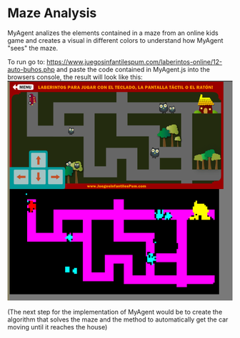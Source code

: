 # Maze Analysis

MyAgent analizes the elements contained in a maze from an online kids game and creates a visual in different colors to understand how MyAgent "sees" the maze.

To run go to: https://www.juegosinfantilespum.com/laberintos-online/12-auto-buhos.php and paste the code contained in MyAgent.js into the browsers console, the result will look like this:
![alt text](image.png)

(The next step for the implementation of MyAgent would be to create the algorithm that solves the maze and the method to automatically get the car moving until it reaches the house)
